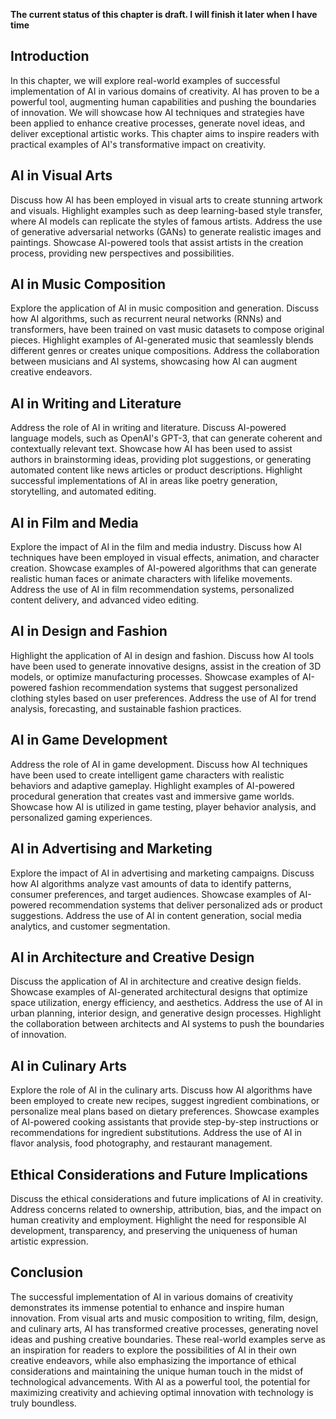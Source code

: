 **The current status of this chapter is draft. I will finish it later when I have time**

Introduction
------------

In this chapter, we will explore real-world examples of successful implementation of AI in various domains of creativity. AI has proven to be a powerful tool, augmenting human capabilities and pushing the boundaries of innovation. We will showcase how AI techniques and strategies have been applied to enhance creative processes, generate novel ideas, and deliver exceptional artistic works. This chapter aims to inspire readers with practical examples of AI's transformative impact on creativity.

AI in Visual Arts
-----------------

Discuss how AI has been employed in visual arts to create stunning artwork and visuals. Highlight examples such as deep learning-based style transfer, where AI models can replicate the styles of famous artists. Address the use of generative adversarial networks (GANs) to generate realistic images and paintings. Showcase AI-powered tools that assist artists in the creation process, providing new perspectives and possibilities.

AI in Music Composition
-----------------------

Explore the application of AI in music composition and generation. Discuss how AI algorithms, such as recurrent neural networks (RNNs) and transformers, have been trained on vast music datasets to compose original pieces. Highlight examples of AI-generated music that seamlessly blends different genres or creates unique compositions. Address the collaboration between musicians and AI systems, showcasing how AI can augment creative endeavors.

AI in Writing and Literature
----------------------------

Address the role of AI in writing and literature. Discuss AI-powered language models, such as OpenAI's GPT-3, that can generate coherent and contextually relevant text. Showcase how AI has been used to assist authors in brainstorming ideas, providing plot suggestions, or generating automated content like news articles or product descriptions. Highlight successful implementations of AI in areas like poetry generation, storytelling, and automated editing.

AI in Film and Media
--------------------

Explore the impact of AI in the film and media industry. Discuss how AI techniques have been employed in visual effects, animation, and character creation. Showcase examples of AI-powered algorithms that can generate realistic human faces or animate characters with lifelike movements. Address the use of AI in film recommendation systems, personalized content delivery, and advanced video editing.

AI in Design and Fashion
------------------------

Highlight the application of AI in design and fashion. Discuss how AI tools have been used to generate innovative designs, assist in the creation of 3D models, or optimize manufacturing processes. Showcase examples of AI-powered fashion recommendation systems that suggest personalized clothing styles based on user preferences. Address the use of AI for trend analysis, forecasting, and sustainable fashion practices.

AI in Game Development
----------------------

Address the role of AI in game development. Discuss how AI techniques have been used to create intelligent game characters with realistic behaviors and adaptive gameplay. Highlight examples of AI-powered procedural generation that creates vast and immersive game worlds. Showcase how AI is utilized in game testing, player behavior analysis, and personalized gaming experiences.

AI in Advertising and Marketing
-------------------------------

Explore the impact of AI in advertising and marketing campaigns. Discuss how AI algorithms analyze vast amounts of data to identify patterns, consumer preferences, and target audiences. Showcase examples of AI-powered recommendation systems that deliver personalized ads or product suggestions. Address the use of AI in content generation, social media analytics, and customer segmentation.

AI in Architecture and Creative Design
--------------------------------------

Discuss the application of AI in architecture and creative design fields. Showcase examples of AI-generated architectural designs that optimize space utilization, energy efficiency, and aesthetics. Address the use of AI in urban planning, interior design, and generative design processes. Highlight the collaboration between architects and AI systems to push the boundaries of innovation.

AI in Culinary Arts
-------------------

Explore the role of AI in the culinary arts. Discuss how AI algorithms have been employed to create new recipes, suggest ingredient combinations, or personalize meal plans based on dietary preferences. Showcase examples of AI-powered cooking assistants that provide step-by-step instructions or recommendations for ingredient substitutions. Address the use of AI in flavor analysis, food photography, and restaurant management.

Ethical Considerations and Future Implications
----------------------------------------------

Discuss the ethical considerations and future implications of AI in creativity. Address concerns related to ownership, attribution, bias, and the impact on human creativity and employment. Highlight the need for responsible AI development, transparency, and preserving the uniqueness of human artistic expression.

Conclusion
----------

The successful implementation of AI in various domains of creativity demonstrates its immense potential to enhance and inspire human innovation. From visual arts and music composition to writing, film, design, and culinary arts, AI has transformed creative processes, generating novel ideas and pushing creative boundaries. These real-world examples serve as an inspiration for readers to explore the possibilities of AI in their own creative endeavors, while also emphasizing the importance of ethical considerations and maintaining the unique human touch in the midst of technological advancements. With AI as a powerful tool, the potential for maximizing creativity and achieving optimal innovation with technology is truly boundless.
